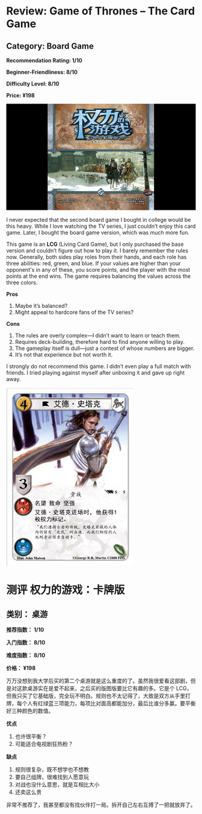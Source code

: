 # Review: Game of Thrones – The Card Game

## Category: Board Game

**Recommendation Rating: 1/10**

**Beginner-Friendliness: 8/10**

**Difficulty Level: 8/10**

**Price: ¥198**

![Game of Thrones Card Game Cover](../../images/blog/权力的游戏卡牌版.jpeg)

I never expected that the second board game I bought in college would be this heavy. While I love watching the TV series, I just couldn’t enjoy this card game. Later, I bought the board game version, which was much more fun.

This game is an **LCG** (Living Card Game), but I only purchased the base version and couldn’t figure out how to play it. I barely remember the rules now. Generally, both sides play roles from their hands, and each role has three abilities: red, green, and blue. If your values are higher than your opponent's in any of these, you score points, and the player with the most points at the end wins. The game requires balancing the values across the three colors.

**Pros**

1. Maybe it’s balanced?
2. Might appeal to hardcore fans of the TV series?

**Cons**

1. The rules are overly complex—I didn’t want to learn or teach them.
2. Requires deck-building, therefore hard to find anyone willing to play.
3. The gameplay itself is dull—just a contest of whose numbers are bigger.
4. It’s not that experience but not worth it.

I strongly do not recommend this game. I didn’t even play a full match with friends. I tried playing against myself after unboxing it and gave up right away.

![Game of Thrones Card Game Content](../../images/blog/权力的游戏卡牌版2.webp)

# 测评 权力的游戏：卡牌版

## 类别： 桌游

**推荐指数： 1/10**

**入门指数： 8/10**

**难度指数： 8/10**

**价格： ¥198**

万万没想到我大学后买的第二个桌游就是这么重度的了。虽然我很爱看这部剧，但是对这款桌游实在是爱不起来，之后买的版图版要比它有趣的多。它是个 LCG，但我只买了它基础版，完全玩不明白。规则也不太记得了，大致是双方从手里打牌，每个人有红绿蓝三项能力，每项比对面高都能加分，最后比谁分多赢。要平衡好三种颜色的数值。

**优点**

1. 也许很平衡？
2. 可能适合电视剧狂热粉？

**缺点**

1. 规则很复杂，既不想学也不想教
2. 要自己组牌，很难找到人愿意玩
3. 对战也没什么意思，就是互相比大小
4. 还卖这么贵

非常不推荐了，我甚至都没有找伙伴打一局。拆开自己左右互搏了一把就放弃了。
